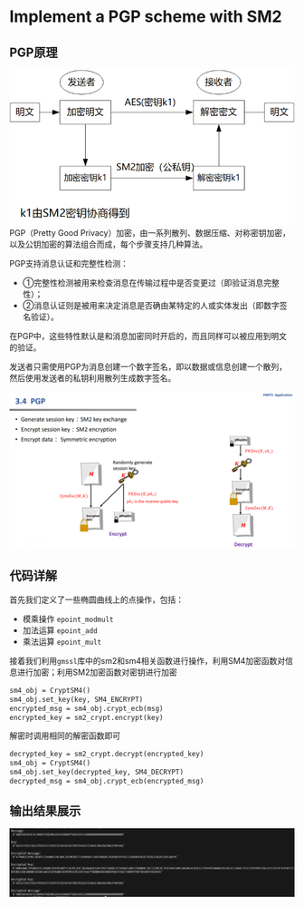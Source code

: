 # Implement a PGP scheme with SM2

## PGP原理
![1](./image/PGP.png)
PGP（Pretty Good Privacy）加密，由一系列散列、数据压缩、对称密钥加密，以及公钥加密的算法组合而成，每个步骤支持几种算法。

PGP支持消息认证和完整性检测：
* ①完整性检测被用来检查消息在传输过程中是否变更过（即验证消息完整性）；
* ②消息认证则是被用来决定消息是否确由某特定的人或实体发出（即数字签名验证）。

在PGP中，这些特性默认是和消息加密同时开启的，而且同样可以被应用到明文的验证。

发送者只需使用PGP为消息创建一个数字签名，即以数据或信息创建一个散列，然后使用发送者的私钥利用散列生成数字签名。

![1](./image/PGP1.png)

## 代码详解

首先我们定义了一些椭圆曲线上的点操作，包括：
* 模乘操作 `epoint_modmult`
* 加法运算 `epoint_add`
* 乘法运算 `epoint_mult`
  
接着我们利用`gmssl`库中的sm2和sm4相关函数进行操作，利用SM4加密函数对信息进行加密；利用SM2加密函数对密钥进行加密

```
sm4_obj = CryptSM4()
sm4_obj.set_key(key, SM4_ENCRYPT)
encrypted_msg = sm4_obj.crypt_ecb(msg)
encrypted_key = sm2_crypt.encrypt(key)
```

解密时调用相同的解密函数即可
```
decrypted_key = sm2_crypt.decrypt(encrypted_key)
sm4_obj = CryptSM4()
sm4_obj.set_key(decrypted_key, SM4_DECRYPT)
decrypted_msg = sm4_obj.crypt_ecb(encrypted_msg)
```

## 输出结果展示
![2](./image/result.png)
